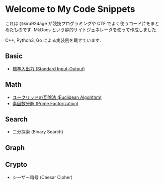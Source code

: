 # Welcome to My Code Snippets

これは @kira924age が競技プログラミングや CTF でよく使うコード片をまとめたものです. MkDocs という静的サイトジェネレータを使って作成しました.

C++, Python3, Go による実装例を載せています.

## Basic

- [標準入出力 (Standard Input-Output)](./input_output)

## Math

- [ユークリッドの互除法 (Euclidean Algorithm)](./gcd_lcm)
- [素因数分解 (Prime Factorization)](./prime_factorization)

## Search

- 二分探索 (Binary Search)

## Graph


## Crypto

- シーザー暗号 (Caesar Cipher)

